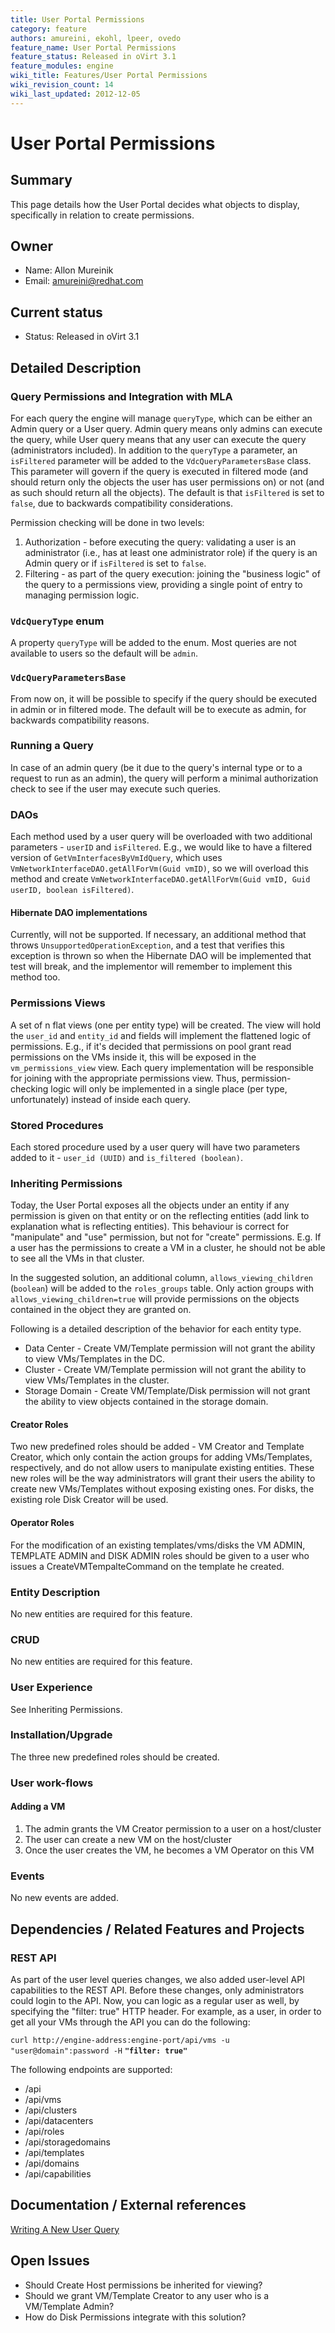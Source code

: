 ```yaml
---
title: User Portal Permissions
category: feature
authors: amureini, ekohl, lpeer, ovedo
feature_name: User Portal Permissions
feature_status: Released in oVirt 3.1
feature_modules: engine
wiki_title: Features/User Portal Permissions
wiki_revision_count: 14
wiki_last_updated: 2012-12-05
---
```


# User Portal Permissions

## Summary

This page details how the User Portal decides what objects to display, specifically in relation to create permissions.

## Owner

* Name: Allon Mureinik
* Email: amureini@redhat.com

## Current status

* Status: Released in oVirt 3.1

## Detailed Description

### Query Permissions and Integration with MLA

For each query the engine will manage `queryType`, which can be either an Admin query or a User query. Admin query means only admins can execute the query, while User query means that any user can execute the query (administrators included). In addition to the `queryType` a parameter, an `isFiltered` parameter will be added to the `VdcQueryParametersBase` class. This parameter will govern if the query is executed in filtered mode (and should return only the objects the user has user permissions on) or not (and as such should return all the objects). The default is that `isFiltered` is set to `false`, due to backwards compatibility considerations.

Permission checking will be done in two levels:

1. Authorization - before executing the query: validating a user is an administrator (i.e., has at least one administrator role) if the query is an Admin query or if `isFiltered` is set to `false`.
2. Filtering - as part of the query execution: joining the "business logic" of the query to a permissions view, providing a single point of entry to managing permission logic.

### `VdcQueryType` enum

A property `queryType` will be added to the enum. Most queries are not available to users so the default will be `admin`.

### `VdcQueryParametersBase`

From now on, it will be possible to specify if the query should be executed in admin or in filtered mode. The default will be to execute as admin, for backwards compatibility reasons.

### Running a Query

In case of an admin query (be it due to the query's internal type or to a request to run as an admin), the query will perform a minimal authorization check to see if the user may execute such queries.

### DAOs

Each method used by a user query will be overloaded with two additional parameters - `userID` and `isFiltered`. E.g., we would like to have a filtered version of `GetVmInterfacesByVmIdQuery`, which uses `VmNetworkInterfaceDAO.getAllForVm(Guid vmID)`, so we will overload this method and create `VmNetworkInterfaceDAO.getAllForVm(Guid vmID, Guid userID, boolean isFiltered)`.

#### Hibernate DAO implementations

Currently, will not be supported. If necessary, an additional method that throws `UnsupportedOperationException`, and a test that verifies this exception is thrown so when the Hibernate DAO will be implemented that test will break, and the implementor will remember to implement this method too.

### Permissions Views

A set of n flat views (one per entity type) will be created. The view will hold the `user_id` and `entity_id` and fields will implement the flattened logic of permissions. E.g., if it's decided that permissions on pool grant read permissions on the VMs inside it, this will be exposed in the `vm_permissions_view` view. Each query implementation will be responsible for joining with the appropriate permissions view. Thus, permission-checking logic will only be implemented in a single place (per type, unfortunately) instead of inside each query.

### Stored Procedures

Each stored procedure used by a user query will have two parameters added to it - `user_id (UUID)` and `is_filtered (boolean)`.

### Inheriting Permissions

Today, the User Portal exposes all the objects under an entity if any permission is given on that entity or on the reflecting entities (add link to explanation what is reflecting entities). This behaviour is correct for "manipulate" and "use" permission, but not for "create" permissions. E.g. If a user has the permissions to create a VM in a cluster, he should not be able to see all the VMs in that cluster.

In the suggested solution, an additional column, `allows_viewing_children` (`boolean`) will be added to the `roles_groups` table. Only action groups with `allows_viewing_children=true` will provide permissions on the objects contained in the object they are granted on.

Following is a detailed description of the behavior for each entity type.

*   Data Center - Create VM/Template permission will not grant the ability to view VMs/Templates in the DC.
*   Cluster - Create VM/Template permission will not grant the ability to view VMs/Templates in the cluster.
*   Storage Domain - Create VM/Template/Disk permission will not grant the ability to view objects contained in the storage domain.

#### Creator Roles

Two new predefined roles should be added - VM Creator and Template Creator, which only contain the action groups for adding VMs/Templates, respectively, and do not allow users to manipulate existing entities. These new roles will be the way administrators will grant their users the ability to create new VMs/Templates without exposing existing ones. For disks, the existing role Disk Creator will be used.

#### Operator Roles

For the modification of an existing templates/vms/disks the VM ADMIN, TEMPLATE ADMIN and DISK ADMIN roles should be given to a user who issues a CreateVMTempalteCommand on the template he created.

### Entity Description

No new entities are required for this feature.

### CRUD

No new entities are required for this feature.

### User Experience

See Inheriting Permissions.

### Installation/Upgrade

The three new predefined roles should be created.

### User work-flows

#### Adding a VM

1. The admin grants the VM Creator permission to a user on a host/cluster
2. The user can create a new VM on the host/cluster
3. Once the user creates the VM, he becomes a VM Operator on this VM

### Events

No new events are added.

## Dependencies / Related Features and Projects

### REST API

As part of the user level queries changes, we also added user-level API capabilities to the REST API.
Before these changes, only administrators could login to the API. Now, you can logic as a regular user as well, by specifying the "filter: true" HTTP header.
For example, as a user, in order to get all your VMs through the API you can do the following:

`curl http://engine-address:engine-port/api/vms -u "user@domain":password -H` **`"filter: true"`**

The following endpoints are supported:

* /api
* /api/vms
* /api/clusters
* /api/datacenters
* /api/roles
* /api/storagedomains
* /api/templates
* /api/domains
* /api/capabilities

## Documentation / External references

[Writing A New User
Query](/develop/developer-guide/engine/writing-a-new-user-query)



## Open Issues

* Should Create Host permissions be inherited for viewing?
* Should we grant VM/Template Creator to any user who is a VM/Template Admin?
* How do Disk Permissions integrate with this solution?

